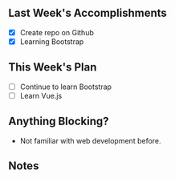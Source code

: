## Last Week's Accomplishments

-[x] Create repo on Github
-[x] Learning Bootstrap
## This Week's Plan

-[ ] Continue to learn Bootstrap
-[ ] Learn Vue.js

## Anything Blocking?

- Not familiar with web development before.

## Notes
